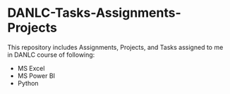 # DANLC-Tasks-Assignments-Projects
This repository includes Assignments, Projects, and Tasks assigned to me in DANLC course of following:
- MS Excel
- MS Power BI
- Python  
